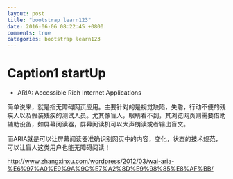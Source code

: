 ```yaml
---
layout: post
title: "bootstrap learn123"
date: 2016-06-06 08:22:45 +0800
comments: true
categories: bootstrap learn123
---
```


# Caption1 startUp

* ARIA: Accessible Rich Internet Applications

简单说来，就是指无障碍网页应用。主要针对的是视觉缺陷，失聪，行动不便的残疾人以及假装残疾的测试人员。尤其像盲人，眼睛看不到，其浏览网页则需要借助辅助设备，如屏幕阅读器，屏幕阅读机可以大声朗读或者输出盲文。

而ARIA就是可以让屏幕阅读器准确识别网页中的内容，变化，状态的技术规范，可以让盲人这类用户也能无障碍阅读！

http://www.zhangxinxu.com/wordpress/2012/03/wai-aria-%E6%97%A0%E9%9A%9C%E7%A2%8D%E9%98%85%E8%AF%BB/
